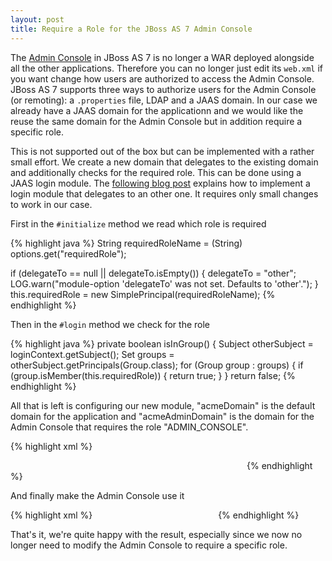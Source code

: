 ```yaml
---
layout: post
title: Require a Role for the JBoss AS 7 Admin Console 
---
```


The [Admin Console](https://github.com/jbossas/console) in JBoss AS 7 is no longer a WAR deployed alongside all the other applications. Therefore you can no longer just edit its `web.xml` if you want change how users are authorized to access the Admin Console. JBoss AS 7 supports three ways to authorize users for  the Admin Console (or remoting): a `.properties` file, LDAP and a JAAS domain. In our case we already have a JAAS domain for the applicationn and we would like the reuse the same domain for the Admin Console but in addition require a specific role.

This is not supported out of the box but can be implemented with a rather small effort. We create a new domain that delegates to the existing domain and additionally checks for the required role. This can be done using a JAAS login module. The [following blog post](http://pilhuhn.blogspot.ch/2013/05/creating-delegating-login-module-for.html) explains how to implement a login module that delegates to an other one. It requires only small changes to work in our case. 

First in the `#initialize` method we read which role is required

{% highlight java %}
String requiredRoleName = (String) options.get("requiredRole");

if (delegateTo == null || delegateTo.isEmpty()) {
  delegateTo = "other";
  LOG.warn("module-option 'delegateTo' was not set. Defaults to 'other'.");
}
this.requiredRole = new SimplePrincipal(requiredRoleName);
{% endhighlight %}

Then in the `#login` method we check for the role

{% highlight java %}
private boolean isInGroup() {
  Subject otherSubject = loginContext.getSubject();
  Set<Group> groups = otherSubject.getPrincipals(Group.class);
  for (Group group : groups) {
    if (group.isMember(this.requiredRole)) {
      return true;
    }
  }
return false;
{% endhighlight %}


All that is left is configuring our new module, "acmeDomain" is the default domain for the application and "acmeAdminDomain" is the domain for the Admin Console that requires the role "ADMIN_CONSOLE".

{% highlight xml %}
<security-domains>
  <!-- other domains -->
  <security-domain name="acmeDomain" cache-type="default">
    <authentication>
      <login-module code="Remoting" flag="optional">
        <module-option name="password-stacking" value="useFirstPass"/>
      </login-module>
      <login-module code="com.acme.security.AcmeLoginModule" flag="required" module="com.acme.jboss.security">
        <module-option name="dsJndiName" value="java:jboss/datasources/AcmeDS"/>
      </login-module>
    </authentication>
  </security-domain>
  <security-domain name="acmeAdminDomain" cache-type="default">
    <authentication>
      <login-module code="Remoting" flag="optional">
        <module-option name="password-stacking" value="useFirstPass"/>
      </login-module>
      <login-module code="com.acme.jboss.security.loginmodule.DelegatingLoginModule" flag="required" module="com.acme.jboss.security">
        <module-option name="delegateTo" value="acmeDomain"/>
        <module-option name="requiredRole" value="ADMIN_CONSOLE"/>
      </login-module>
    </authentication>
  </security-domain>
</security-domains>
{% endhighlight %}

And finally make the Admin Console use it

{% highlight xml %}
<management>
  <security-realms>
    <security-realm name="AcmeAdminRealm">
      <authentication>
        <jaas name="acmeAdminDomain"/>
      </authentication>
    </security-realm>
  </security-realms>
  <management-interfaces>
    <native-interface security-realm="AcmeAdminRealm">
      <socket-binding native="management-native"/>
    </native-interface>
    <http-interface security-realm="AcmeAdminRealm">
      <socket-binding http="management-http"/>
    </http-interface>
  </management-interfaces>
</management>
{% endhighlight %}

That's it, we're quite happy with the result, especially since we now no longer need to modify the Admin Console to require a specific role.


